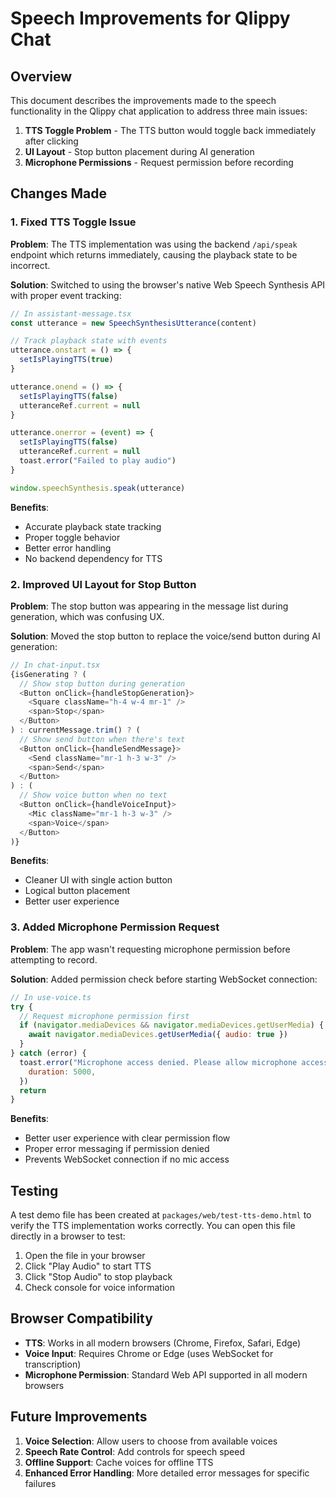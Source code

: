 # Speech Improvements for Qlippy Chat

## Overview

This document describes the improvements made to the speech functionality in the Qlippy chat application to address three main issues:

1. **TTS Toggle Problem** - The TTS button would toggle back immediately after clicking
2. **UI Layout** - Stop button placement during AI generation
3. **Microphone Permissions** - Request permission before recording

## Changes Made

### 1. Fixed TTS Toggle Issue

**Problem**: The TTS implementation was using the backend `/api/speak` endpoint which returns immediately, causing the playback state to be incorrect.

**Solution**: Switched to using the browser's native Web Speech Synthesis API with proper event tracking:

```javascript
// In assistant-message.tsx
const utterance = new SpeechSynthesisUtterance(content)

// Track playback state with events
utterance.onstart = () => {
  setIsPlayingTTS(true)
}

utterance.onend = () => {
  setIsPlayingTTS(false)
  utteranceRef.current = null
}

utterance.onerror = (event) => {
  setIsPlayingTTS(false)
  utteranceRef.current = null
  toast.error("Failed to play audio")
}

window.speechSynthesis.speak(utterance)
```

**Benefits**:
- Accurate playback state tracking
- Proper toggle behavior
- Better error handling
- No backend dependency for TTS

### 2. Improved UI Layout for Stop Button

**Problem**: The stop button was appearing in the message list during generation, which was confusing UX.

**Solution**: Moved the stop button to replace the voice/send button during AI generation:

```javascript
// In chat-input.tsx
{isGenerating ? (
  // Show stop button during generation
  <Button onClick={handleStopGeneration}>
    <Square className="h-4 w-4 mr-1" />
    <span>Stop</span>
  </Button>
) : currentMessage.trim() ? (
  // Show send button when there's text
  <Button onClick={handleSendMessage}>
    <Send className="mr-1 h-3 w-3" />
    <span>Send</span>
  </Button>
) : (
  // Show voice button when no text
  <Button onClick={handleVoiceInput}>
    <Mic className="mr-1 h-3 w-3" />
    <span>Voice</span>
  </Button>
)}
```

**Benefits**:
- Cleaner UI with single action button
- Logical button placement
- Better user experience

### 3. Added Microphone Permission Request

**Problem**: The app wasn't requesting microphone permission before attempting to record.

**Solution**: Added permission check before starting WebSocket connection:

```javascript
// In use-voice.ts
try {
  // Request microphone permission first
  if (navigator.mediaDevices && navigator.mediaDevices.getUserMedia) {
    await navigator.mediaDevices.getUserMedia({ audio: true })
  }
} catch (error) {
  toast.error("Microphone access denied. Please allow microphone access to use voice input.", {
    duration: 5000,
  })
  return
}
```

**Benefits**:
- Better user experience with clear permission flow
- Proper error messaging if permission denied
- Prevents WebSocket connection if no mic access

## Testing

A test demo file has been created at `packages/web/test-tts-demo.html` to verify the TTS implementation works correctly. You can open this file directly in a browser to test:

1. Open the file in your browser
2. Click "Play Audio" to start TTS
3. Click "Stop Audio" to stop playback
4. Check console for voice information

## Browser Compatibility

- **TTS**: Works in all modern browsers (Chrome, Firefox, Safari, Edge)
- **Voice Input**: Requires Chrome or Edge (uses WebSocket for transcription)
- **Microphone Permission**: Standard Web API supported in all modern browsers

## Future Improvements

1. **Voice Selection**: Allow users to choose from available voices
2. **Speech Rate Control**: Add controls for speech speed
3. **Offline Support**: Cache voices for offline TTS
4. **Enhanced Error Handling**: More detailed error messages for specific failures 